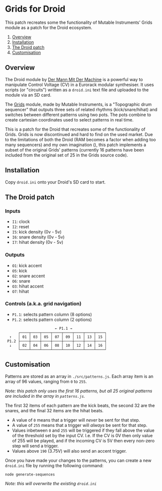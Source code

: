 # Grids for Droid

This patch recreates some the functionality of Mutable Instruments' Grids module as a patch for the Droid ecosystem.

1. [Overview](#overview)
2. [Installation](#installation)
3. [The Droid patch](#the-droid-patch)
4. [Customisation](#customisation)

## Overview

The Droid module by [Der Mann Mit Der Machine](https://shop.dermannmitdermaschine.de/pages/droid-universal-cv-processor) is a powerful way to manipulate Control Voltage (CV) in a Eurorack modular synthesiser. It uses scripts (or "circuits") written as a `droid.ini` text file and uploaded to the module via an SD card.

The [Grids](https://mutable-instruments.net/modules/grids/) module, made by Mutable Instruments, is a "Topographic drum sequencer" that outputs three sets of related rhythms (kick/snare/hihat) and switches between different patterns using two pots. The pots combine to create cartesian coordinates used to select patterns in real time.

This is a patch for the Droid that recreates some of the functionality of Grids. Grids is now discontinued and hard to find on the used market. Due to the limitations of both the Droid (RAM becomes a factor when adding too many sequencers) and my own imagination (), this patch implements a subset of the original Grids' patterns (currently 16 patterns have been included from the original set of 25 in the Grids source code). 

## Installation

Copy `droid.ini` onto your Droid's SD card to start.

## The Droid patch

### Inputs

-   `I1`: clock
-   `I2`: reset
-   `I5`: kick density (0v - 5v)
-   `I6`: snare density (0v - 5v)
-   `I7`: hihat density (0v - 5v)

### Outputs

-   `O1`: kick accent
-   `O5`: kick
-   `O2`: snare accent
-   `O6`: snare
-   `O3`: hihat accent
-   `O7`: hihat

### Controls (a.k.a. grid navigation)

-   `P1.1`: selects pattern column (8 options)
-   `P1.2`: selects pattern column (2 options)

```
                       ← P1.1 →
      ┌────┬────┬────┬────┬────┬────┬────┬────┐
  ↑   │ 01 │ 03 │ 05 │ 07 │ 09 │ 11 │ 13 │ 15 │
 P1.2 ├────┼────┼────┼────┼────┼────┼────┼────┤
  ↓   │ 02 │ 04 │ 06 │ 08 │ 10 │ 12 │ 14 │ 16 │
      └────┴────┴────┴────┴────┴────┴────┴────┘
```

## Customisation

Patterns are stored as an array in `./src/patterns.js`. Each array item is an array of 96 values, ranging from `0` to `255`.

*Note: this patch only uses the first 16 patterns, but all 25 original patterns are included in the array in `patterns.js`.*

The first 32 items of each pattern are the kick beats, the second 32 are the snares, and the final 32 items are the hihat beats.

* A value of `0` means that a trigger will *never* be sent for that step.
* A value of `255` means that a trigger will *always* be sent for that step.
* Values inbetween `0` and `255` will be triggered if they fall above the value of the threshold set by the input CV. I.e. If the CV is 0V then only value of 255 will be played, and if the incoming CV is 5V then every non-zero step will send a trigger.
* Values above `190` (3.75V) will also send an accent trigger.

Once you have made your changes to the patterns, you can create a new `droid.ini` file by running the following command:

```
node generate-sequences
```

*Note: this will overwrite the existing `droid.ini`*